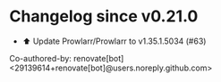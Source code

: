 # Changelog since v0.21.0
- ⬆️ Update Prowlarr/Prowlarr to v1.35.1.5034 (#63)

Co-authored-by: renovate[bot] <29139614+renovate[bot]@users.noreply.github.com> 
